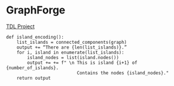 # GraphForge
[TDL Project](https://hmnshpl.notion.site/TDL-Project-b078c76359f94caca7e38485dc3af452?pvs=4)

```
def island_encoding():    
    list_islands = connected_components(graph)
    output += “There are {len(list_islands)}.”
    for i, island in enumerate(list_islands):
        island_nodes = list(island.nodes())
        output += += f" \n This is island {i+1} of {number_of_islands}.
                           Contains the nodes {island_nodes}."
    return output
```

